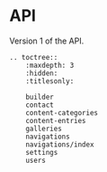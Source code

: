 API 
===

Version 1 of the API.

```eval_rst
.. toctree::
    :maxdepth: 3
    :hidden:
    :titlesonly:

    builder
    contact
    content-categories
    content-entries
    galleries
    navigations
    navigations/index
    settings
    users
```